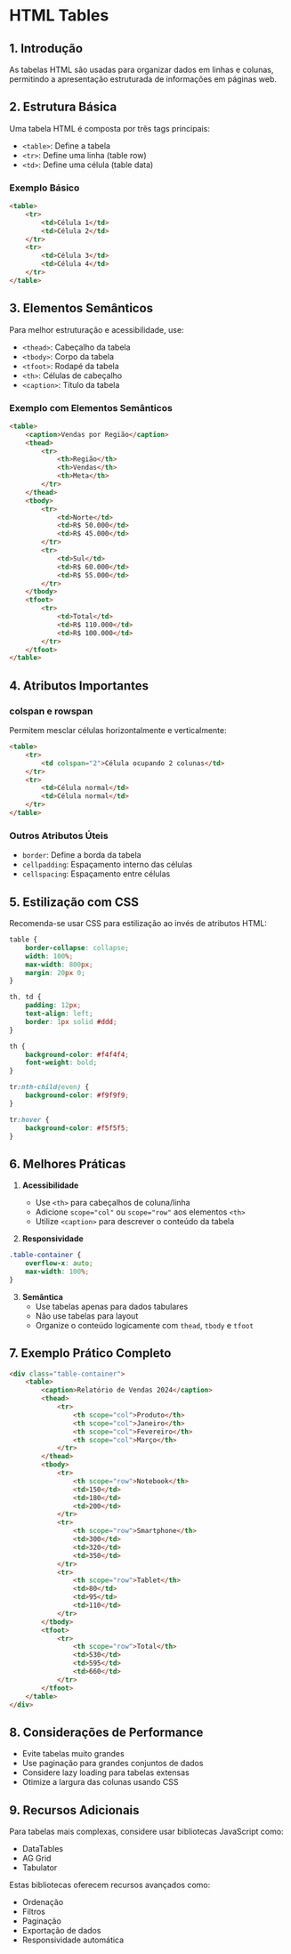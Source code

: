 # HTML Tables

## 1. Introdução
As tabelas HTML são usadas para organizar dados em linhas e colunas, permitindo a apresentação estruturada de informações em páginas web.

## 2. Estrutura Básica
Uma tabela HTML é composta por três tags principais:
- `<table>`: Define a tabela
- `<tr>`: Define uma linha (table row)
- `<td>`: Define uma célula (table data)

### Exemplo Básico
```html
<table>
    <tr>
        <td>Célula 1</td>
        <td>Célula 2</td>
    </tr>
    <tr>
        <td>Célula 3</td>
        <td>Célula 4</td>
    </tr>
</table>
```

## 3. Elementos Semânticos
Para melhor estruturação e acessibilidade, use:
- `<thead>`: Cabeçalho da tabela
- `<tbody>`: Corpo da tabela
- `<tfoot>`: Rodapé da tabela
- `<th>`: Células de cabeçalho
- `<caption>`: Título da tabela

### Exemplo com Elementos Semânticos
```html
<table>
    <caption>Vendas por Região</caption>
    <thead>
        <tr>
            <th>Região</th>
            <th>Vendas</th>
            <th>Meta</th>
        </tr>
    </thead>
    <tbody>
        <tr>
            <td>Norte</td>
            <td>R$ 50.000</td>
            <td>R$ 45.000</td>
        </tr>
        <tr>
            <td>Sul</td>
            <td>R$ 60.000</td>
            <td>R$ 55.000</td>
        </tr>
    </tbody>
    <tfoot>
        <tr>
            <td>Total</td>
            <td>R$ 110.000</td>
            <td>R$ 100.000</td>
        </tr>
    </tfoot>
</table>
```

## 4. Atributos Importantes

### colspan e rowspan
Permitem mesclar células horizontalmente e verticalmente:
```html
<table>
    <tr>
        <td colspan="2">Célula ocupando 2 colunas</td>
    </tr>
    <tr>
        <td>Célula normal</td>
        <td>Célula normal</td>
    </tr>
</table>
```

### Outros Atributos Úteis
- `border`: Define a borda da tabela
- `cellpadding`: Espaçamento interno das células
- `cellspacing`: Espaçamento entre células

## 5. Estilização com CSS
Recomenda-se usar CSS para estilização ao invés de atributos HTML:

```css
table {
    border-collapse: collapse;
    width: 100%;
    max-width: 800px;
    margin: 20px 0;
}

th, td {
    padding: 12px;
    text-align: left;
    border: 1px solid #ddd;
}

th {
    background-color: #f4f4f4;
    font-weight: bold;
}

tr:nth-child(even) {
    background-color: #f9f9f9;
}

tr:hover {
    background-color: #f5f5f5;
}
```

## 6. Melhores Práticas

1. **Acessibilidade**
   - Use `<th>` para cabeçalhos de coluna/linha
   - Adicione `scope="col"` ou `scope="row"` aos elementos `<th>`
   - Utilize `<caption>` para descrever o conteúdo da tabela

2. **Responsividade**
```css
.table-container {
    overflow-x: auto;
    max-width: 100%;
}
```

3. **Semântica**
   - Use tabelas apenas para dados tabulares
   - Não use tabelas para layout
   - Organize o conteúdo logicamente com `thead`, `tbody` e `tfoot`

## 7. Exemplo Prático Completo

```html
<div class="table-container">
    <table>
        <caption>Relatório de Vendas 2024</caption>
        <thead>
            <tr>
                <th scope="col">Produto</th>
                <th scope="col">Janeiro</th>
                <th scope="col">Fevereiro</th>
                <th scope="col">Março</th>
            </tr>
        </thead>
        <tbody>
            <tr>
                <th scope="row">Notebook</th>
                <td>150</td>
                <td>180</td>
                <td>200</td>
            </tr>
            <tr>
                <th scope="row">Smartphone</th>
                <td>300</td>
                <td>320</td>
                <td>350</td>
            </tr>
            <tr>
                <th scope="row">Tablet</th>
                <td>80</td>
                <td>95</td>
                <td>110</td>
            </tr>
        </tbody>
        <tfoot>
            <tr>
                <th scope="row">Total</th>
                <td>530</td>
                <td>595</td>
                <td>660</td>
            </tr>
        </tfoot>
    </table>
</div>
```

## 8. Considerações de Performance
- Evite tabelas muito grandes
- Use paginação para grandes conjuntos de dados
- Considere lazy loading para tabelas extensas
- Otimize a largura das colunas usando CSS

## 9. Recursos Adicionais
Para tabelas mais complexas, considere usar bibliotecas JavaScript como:
- DataTables
- AG Grid
- Tabulator

Estas bibliotecas oferecem recursos avançados como:
- Ordenação
- Filtros
- Paginação
- Exportação de dados
- Responsividade automática
